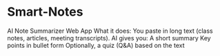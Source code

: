 # Smart-Notes
AI Note Summarizer Web App  What it does:  You paste in long text (class notes, articles, meeting transcripts).  AI gives you:  A short summary  Key points in bullet form  Optionally, a quiz (Q&amp;A) based on the text
